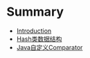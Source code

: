 # Summary

* [Introduction](README.md)
* [Hash类数据结构](hashlei-shu-ju-jie-gou.md)
* [Java自定义Comparator](21.md)

